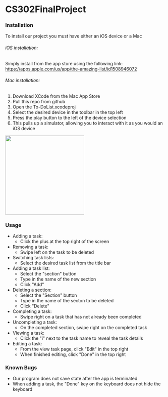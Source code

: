 # CS302FinalProject

<h3>Installation</h3>

To install our project you must have either an iOS device or a Mac

<h6>iOS installation:</h6> 

Simply install from the app store using the following link: 
 https://apps.apple.com/us/app/the-amazing-list/id1508946072

<h6>Mac installation:</h6>

1) Download XCode from the Mac App Store
2) Pull this repo from github
3) Open the To-DoList.xcodeproj
4) Select the desired device in the toolbar in the top left
5) Press the play button to the left of the device selection
6) This pulls up a simulator, allowing you to interact with it as you would an iOS device

<img src = "https://cdn.discordapp.com/attachments/674730873542672401/703268974548353074/Image_4-24-20_at_11.33_AM.jpg" height = "250" ></img>

<h3>Usage</h3>

* Adding a task:
  * Click the plus at the top right of the screen
* Removing a task:
  * Swipe left on the task to be deleted
* Switching task lists:
  * Select the desired task list from the title bar
* Adding a task list:
  * Select the "section" button
  * Type in the name of the new section
  * Click "Add"
* Deleting a section:
  * Select the "Section" button
  * Type in the name of the secton to be deleted
  * Click "Delete"
* Completing a task:
  * Swipe right on a task that has not already been completed
* Uncompleting a task:
  * On the completed section, swipe right on the completed task
* Viewing a task:
  * Click the "i" next to the task name to reveal the task details
* Editing a task:
  * From the view task page, click "Edit" in the top right
  * When finished editing, click "Done" in the top right

<h3>Known Bugs</h3>

* Our program does not save state after the app is terminated
* When adding a task, the "Done" key on the keyboard does not hide the keyboard
